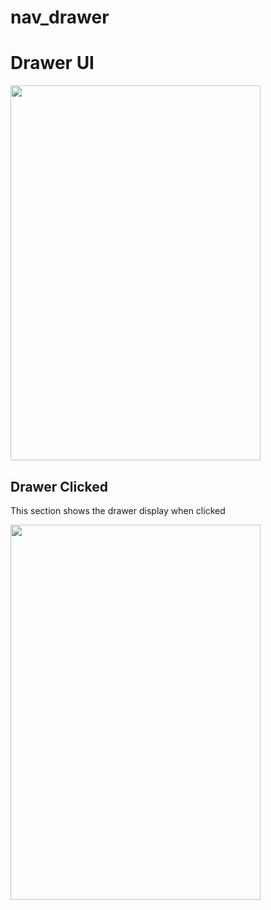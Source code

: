 # nav_drawer
<h1>Drawer UI</h1>
<image src="assets/images/ui_drawer.png" width="400" height="600" />
<h2>Drawer Clicked</h2>
<p>This section shows the drawer display when clicked</p>
<image src="assets/images/drawer_clicked.png" width="400" height="600" />